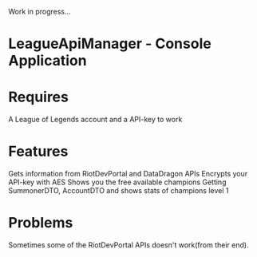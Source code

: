 Work in progress...

# LeagueApiManager - Console Application

# Requires
A League of Legends account and a API-key to work

# Features
Gets information from RiotDevPortal and DataDragon APIs
Encrypts your API-key with AES
Shows you the free available champions
Getting SummonerDTO, AccountDTO and shows stats of champions level 1

# Problems
Sometimes some of the RiotDevPortal APIs doesn't work(from their end).
